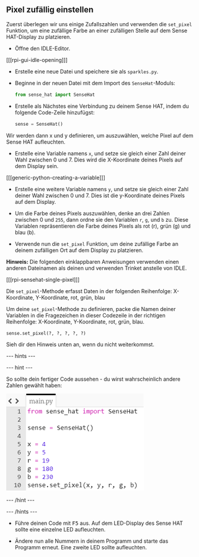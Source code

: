 ## Pixel zufällig einstellen

Zuerst überlegen wir uns einige Zufallszahlen und verwenden die `set_pixel` Funktion, um eine zufällige Farbe an einer zufälligen Stelle auf dem Sense HAT-Display zu platzieren.

+ Öffne den IDLE-Editor.

[[[rpi-gui-idle-opening]]]

+ Erstelle eine neue Datei und speichere sie als `sparkles.py`.

+ Beginne in der neuen Datei mit dem Import des `SenseHat`-Moduls:

    ```python
    from sense_hat import SenseHat
    ```

+ Erstelle als Nächstes eine Verbindung zu deinem Sense HAT, indem du folgende Code-Zeile hinzufügst:

    ```python
    sense = SenseHat()
    ```


Wir werden dann x und y definieren, um auszuwählen, welche Pixel auf dem Sense HAT aufleuchten.

+ Erstelle eine Variable namens `x`, und setze sie gleich einer Zahl deiner Wahl zwischen 0 und 7. Dies wird die X-Koordinate deines Pixels auf dem Display sein. 

[[[generic-python-creating-a-variable]]]

+ Erstelle eine weitere Variable namens `y`, und setze sie gleich einer Zahl deiner Wahl zwischen 0 und 7. Dies ist die y-Koordinate deines Pixels auf dem Display.


+ Um die Farbe deines Pixels auszuwählen, denke an drei Zahlen zwischen 0 und `255`, dann ordne sie den Variablen `r`, `g`, und `b` zu. Diese Variablen repräsentieren die Farbe deines Pixels als rot (r), grün (g) und blau (b).


+ Verwende nun die `set_pixel` Funktion, um deine zufällige Farbe an deinem zufälligen Ort auf dem Display zu platzieren.

**Hinweis:** Die folgenden einklappbaren Anweisungen verwenden einen anderen Dateinamen als deinen und verwenden Trinket anstelle von IDLE.

[[[rpi-sensehat-single-pixel]]]

Die `set_pixel`-Methode erfasst Daten in der folgenden Reihenfolge: X-Koordinate, Y-Koordinate, rot, grün, blau

Um deine `set_pixel`-Methode zu definieren, packe die Namen deiner Variablen in die Fragezeichen in dieser Codezeile in der richtigen Reihenfolge: X-Koordinate, Y-Koordinate, rot, grün, blau.

```python
sense.set_pixel(?, ?, ?, ?, ?)
```

Sieh dir den Hinweis unten an, wenn du nicht weiterkommst.

--- hints ---


--- hint ---

So sollte dein fertiger Code aussehen - du wirst wahrscheinlich andere Zahlen gewählt haben:

![Zufällige Pixellösung](images/random-pixel-solution.png)

--- /hint ---

--- /hints ---


+ Führe deinen Code mit <kbd>F5</kbd> aus. Auf dem LED-Display des Sense HAT sollte eine einzelne LED aufleuchten.

+ Ändere nun alle Nummern in deinem Programm und starte das Programm erneut. Eine zweite LED sollte aufleuchten.
